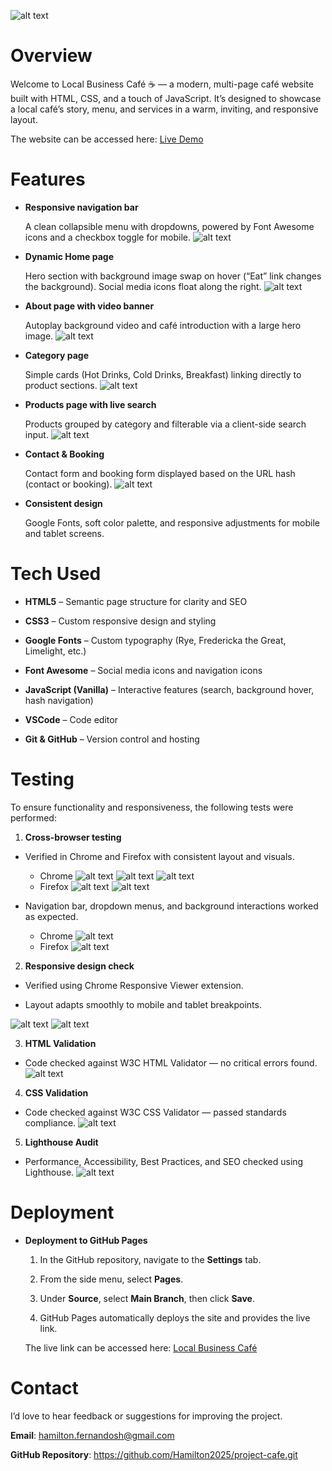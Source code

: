 ![alt text](business-cafe.png)
# Overview
Welcome to Local Business Café ☕ — a modern, multi-page café website built with HTML, CSS, and a touch of JavaScript.
It’s designed to showcase a local café’s story, menu, and services in a warm, inviting, and responsive layout.

The website can be accessed here: [Live Demo](https://hamilton2025.github.io/project-cafe/)

# Features
- **Responsive navigation bar**

  A clean collapsible menu with dropdowns, powered by Font Awesome icons and a checkbox toggle for mobile.
  ![alt text](<responsive navbar.png>)

- **Dynamic Home page**

  Hero section with background image swap on hover (“Eat” link changes the background). Social media icons float along the right.
  ![alt text](<dynamic home page.png>)

- **About page with video banner**

  Autoplay background video and café introduction with a large hero image.
![alt text](<video banner.png>)

- **Category page**

  Simple cards (Hot Drinks, Cold Drinks, Breakfast) linking directly to product sections.
![alt text](<category page.png>)

- **Products page with live search**

  Products grouped by category and filterable via a client-side search input.
![alt text](<live search.png>)

- **Contact & Booking**

  Contact form and booking form displayed based on the URL hash (contact or booking).
![alt text](<contact page.png>)

- **Consistent design**

  Google Fonts, soft color palette, and responsive adjustments for mobile and tablet screens.

# Tech Used
- **HTML5** – Semantic page structure for clarity and SEO

- **CSS3** – Custom responsive design and styling

- **Google Fonts** – Custom typography (Rye, Fredericka the Great, Limelight, etc.)

- **Font Awesome** – Social media icons and navigation icons

- **JavaScript (Vanilla)** – Interactive features (search, background hover, hash navigation)

- **VSCode** – Code editor

- **Git & GitHub** – Version control and hosting

# Testing
To ensure functionality and responsiveness, the following tests were performed:

1. **Cross-browser testing**

  - Verified in Chrome and Firefox with consistent layout and visuals.
    * Chrome
  ![alt text](<chrome result .png>) 
  ![alt text](<chrome result 2.png>) 
  ![alt text](<chrome result 3.png>) 
    * Firefox
  ![alt text](<firefox result 1.png>) 
  ![alt text](<firefox result 2.png>)

  - Navigation bar, dropdown menus, and background interactions worked as expected.
    * Chrome
  ![alt text](<firefox dropdown result-1.png>)
    * Firefox
  ![alt text](<chrome dropdown result-1.png>)

2. **Responsive design check**

  - Verified using Chrome Responsive Viewer extension.

  - Layout adapts smoothly to mobile and tablet breakpoints.

  ![alt text](<responsive viewer  result 2.png>) 
  ![alt text](<responsive viewer result 1.png>)

3. **HTML Validation**

  - Code checked against W3C HTML Validator — no critical errors found.
  ![alt text](<W3C HTML result.png>)

4. **CSS Validation**

  - Code checked against W3C CSS Validator — passed standards compliance.
![alt text](<W3C CSS result.png>)

5. **Lighthouse Audit**

  - Performance, Accessibility, Best Practices, and SEO checked using Lighthouse.
![alt text](<Lighthouse result.png>)

# Deployment
- **Deployment to GitHub Pages**
  1. In the GitHub repository, navigate to the **Settings** tab.  

  2. From the side menu, select **Pages**.  

  3. Under **Source**, select **Main Branch**, then click **Save**.  

  4. GitHub Pages automatically deploys the site and provides the live link. 

  The live link can be accessed here: [Local Business Café](https://hamilton2025.github.io/project-cafe/) 

# Contact
I’d love to hear feedback or suggestions for improving the project.

**Email**: hamilton.fernandosh@gmail.com

**GitHub Repository**: https://github.com/Hamilton2025/project-cafe.git 
